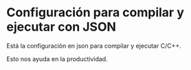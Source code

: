 # Configuración para compilar y ejecutar con JSON

Está la configuración en json para compilar y ejecutar C/C++.

Esto nos ayuda en la productividad.